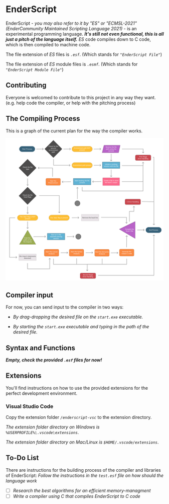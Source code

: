 # EnderScript

EnderScript - *you may also refer to it by "ES" or "ECMSL-2021" (EnderCommunity Maintained Scripting Language 2021)* - is an experimental programming language. ***It's still not even functional, this is all just a pitch of the language itself.*** *ES* code compiles down to C code, which is then compiled to machine code.

The file extension of *ES* files is *`.esf`*. (Which stands for *`"EnderScript File"`*)

The file extension of *ES* module files is *`.esmf`*. (Which stands for *`"EnderScript Module File"`*)

## Contributing

Everyone is welcomed to contribute to this project in any way they want. (e.g. help code the compiler, or help with the pitching process)

## The Compiling Process

This is a graph of the current plan for the way the compiler works.

![plan.png](./github/photos/plan.svg)

## Compiler input

For now, you can send input to the compiler in two ways:

- *By drag-dropping the desired file on the `start.exe` executable.*

- *By starting the `start.exe` executable and typing in the path of the desired file.*

## Syntax and Functions

***Empty, check the provided `.esf` files for now!***

## Extensions

You'll find instructions on how to use the provided extensions for the perfect development environment.

### Visual Studio Code

Copy the extension folder *`/enderscript-vsc`* to the extension directory.

*The extension folder directory on Windows is `%USERPROFILE%\.vscode\extensions`*.

*The extension folder directory on  Mac/Linux is `$HOME/.vscode/extensions`*.

## To-Do List

There are instructions for the building process of the compiler and libraries of EnderScript:
*Follow the instructions in the `test.esf` file on how should the language work*

- [ ] *Research the best algorithms for an efficient memory-managment*
- [ ] *Write a compiler using C that compiles EnderScript to C code*
